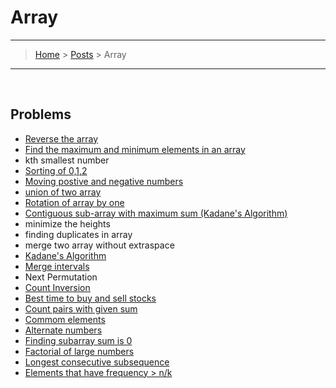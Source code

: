 # Array
---
> [Home](../index.md) > [Posts](../posts.md) > Array
---

<br>

## Problems

* [Reverse the array](reverse_array.cpp)
* [Find the maximum and minimum elements in an array](findminmax.cpp)
* kth smallest number
* [Sorting of 0,1,2](sort012.cpp)
* [Moving postive and negative numbers](moving_neg_pos_numbers.cpp)
* [union of two array](union_of_two_array.cpp)
* [Rotation of array by one](rotation_of_array_one.cpp)
* [Contiguous sub-array with maximum sum (Kadane's Algorithm)](max_sum_of_subarray.cpp)
* minimize the heights
* finding duplicates in array
* merge two array without extraspace
* [Kadane's Algorithm](max_sum_of_subarray.cpp)
* [Merge intervals](merge_intervals.cpp)
* Next Permutation
* [Count Inversion](count_inversion.cpp)
* [Best time to buy and sell stocks](best_time_to_buyandsell_stocks.cpp)
* [Count pairs with given sum](count_pairs_with_given_sum.cpp)
* [Commom elements](commom_elements.cpp)
* [Alternate numbers](alternate_numbers.cpp)
* [Finding subarray sum is 0](subarray_sum_is_0.cpp)
* [Factorial of large numbers](factorial.cpp)
* [Longest consecutive subsequence](longest_subsequence.cpp)
* [Elements that have frequency > n/k](https://www.geeksforgeeks.org/given-an-array-of-of-size-n-finds-all-the-elements-that-appear-more-than-nk-times/)
